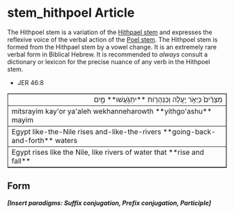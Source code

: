 # stem_hithpoel Article
The Hithpoel stem is a variation of the [Hithpael stem](https://git.door43.org/Door43/en-uhg/src/master/content/stem_hithpael/02.md) and expresses the reflexive voice of the verbal action of the [Poel stem](https://git.door43.org/Door43/en-uhg/src/master/content/stem_poel/02.md). The Hithpoel stem is formed from the Hithpael stem by a vowel change. It is an extremely rare verbal form in Biblical Hebrew.  It is recommended to *always* consult a dictionary or lexicon for the precise nuance of any verb in the Hithpoel stem.

* JER 46:8
<table border="1" class="docutils">
<colgroup>
<col width="100%" />
</colgroup>
<tbody valign="top">
<tr class="row-odd" align="right"><td>מִצְרַ֨יִם֙ כַּיְאֹ֣ר יַֽעֲלֶ֔ה וְכַנְּהָרֹ֖ות **יִתְגֹּ֣עֲשׁוּ** מָ֑יִם</td>
</tr>
<tr class="row-even"><td>mitsrayim kay'or ya'aleh wekhanneharowth **yithgo'ashu** mayim</td>
</tr>
<tr class="row-odd"><td>Egypt like-the-Nile rises and-like-the-rivers **going-back-and-forth** waters</td>
</tr>
<tr class="row-even"><td>Egypt rises like the Nile, like rivers of water that **rise and fall**</td>
</tr>
</tbody>
</table>

## Form
***[Insert paradigms: Suffix conjugation, Prefix conjugation, Participle]***
